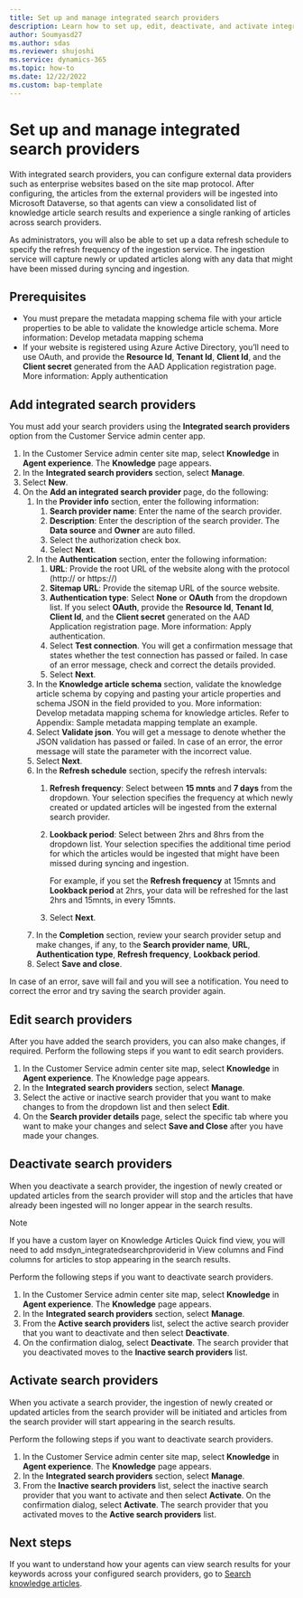 ```yaml
---
title: Set up and manage integrated search providers
description: Learn how to set up, edit, deactivate, and activate integrated search providers.
author: Soumyasd27
ms.author: sdas
ms.reviewer: shujoshi
ms.service: dynamics-365 
ms.topic: how-to
ms.date: 12/22/2022
ms.custom: bap-template
---
```


# Set up and manage integrated search providers

With integrated search providers, you can configure external data providers such as enterprise websites based on the site map protocol. After configuring, the articles from the external providers will be ingested into Microsoft Dataverse, so that agents can view a consolidated list of knowledge article search results and experience a single ranking of articles across search providers.

As administrators, you will also be able to set up a data refresh schedule to specify the refresh frequency of the
ingestion service. The ingestion service will capture newly or updated articles along with any data that might have been missed during syncing and ingestion.

## Prerequisites
- You must prepare the metadata mapping schema file with your article properties to be able to validate the knowledge article schema. More information: Develop metadata mapping schema
- If your website is registered using Azure Active Directory, you’ll need to use OAuth, and provide the **Resource Id**, **Tenant Id**, **Client Id**, and the **Client secret** generated from the AAD Application registration page. More information: Apply authentication

## Add integrated search providers

You must add your search providers using the **Integrated search providers** option from the Customer Service admin center app.

1. In the Customer Service admin center site map, select **Knowledge** in **Agent experience**. The **Knowledge** page appears.
2.	In the **Integrated search providers** section, select **Manage**.
3.	Select **New**.
4.	On the **Add an integrated search provider** page, do the following:
    1. In the **Provider info** section, enter the following information:
        1. **Search provider name**: Enter the name of the search provider.
        1. **Description**: Enter the description of the search provider.
        The **Data source** and **Owner** are auto filled.
        1. Select the authorization check box.
        1. Select **Next**.
    1.	In the **Authentication** section, enter the following information:
        1. **URL**: Provide the root URL of the website along with the protocol (http:// or https://)
        1. **Sitemap URL**: Provide the sitemap URL of the source website.
        1. **Authentication type**: Select **None** or **OAuth** from the dropdown list. If you select **OAuth**, provide the **Resource Id**, **Tenant Id**, **Client Id**, and the **Client secret** generated on the AAD Application registration page. More information: Apply authentication.
        1. Select **Test connection**. You will get a confirmation message that states whether the test connection has passed or failed. In case of an error message, check and correct the details provided.
        1. Select **Next**.
    1.	In the **Knowledge article schema** section, validate the knowledge article schema by copying and pasting your article properties and schema JSON in the field provided to you. More information: Develop metadata mapping schema for knowledge articles. Refer to Appendix: Sample metadata mapping template an example.
       1. Select **Validate json**. You will get a message to denote whether the JSON validation has passed or failed. In case of an error, the error message will state the parameter with the incorrect value.
       1. Select **Next**.
    1.	In the **Refresh schedule** section, specify the refresh intervals:
        1. **Refresh frequency**: Select between **15 mnts** and **7 days** from the dropdown. Your selection specifies the frequency at which newly created or updated articles will be ingested from the external search provider.
        1. **Lookback period**: Select between 2hrs and 8hrs from the dropdown list. Your selection specifies the additional time period for which the articles would be ingested that might have been missed during syncing and ingestion.
        
            For example, if you set the **Refresh frequency** at 15mnts and **Lookback period** at 2hrs, your data will be refreshed for the last 2hrs and 15mnts, in every 15mnts. 
        1.	Select **Next**.
    1.	In the **Completion** section, review your search provider setup and make changes, if any, to the **Search provider name**, **URL**, **Authentication type**, **Refresh frequency**, **Lookback period**.
    1.	Select **Save and close**.

In case of an error, save will fail and you will see a notification. You need to correct the error and try saving the search provider again.

## Edit search providers

After you have added the search providers, you can also make changes, if required. Perform the following steps if you want to edit search providers.

1. In the Customer Service admin center site map, select **Knowledge** in **Agent experience**. The Knowledge page appears.
1. In the **Integrated search providers** section, select **Manage**.
1. Select the active or inactive search provider that you want to make changes to from the dropdown list and then select **Edit**.
1. On the **Search provider details** page, select the specific tab where you want to make your changes and select **Save and Close** after you have made your changes.

## Deactivate search providers

When you deactivate a search provider, the ingestion of newly created or updated articles from the search provider will stop and the articles that have already been ingested will no longer appear in the search results.

> [!NOTE]
> If you have a custom layer on Knowledge Articles Quick find view, you will need to add msdyn_integratedsearchproviderid in View columns and Find columns for articles to stop appearing in the search results.

Perform the following steps if you want to deactivate search providers.
1. In the Customer Service admin center site map, select **Knowledge** in **Agent experience**. The **Knowledge** page appears.
2. In the **Integrated search providers** section, select **Manage**.
3. From the **Active search providers** list, select the active search provider that you want to deactivate and then select **Deactivate**.
4. On the confirmation dialog, select **Deactivate**.
The search provider that you deactivated moves to the **Inactive search providers** list.

## Activate search providers

When you activate a search provider, the ingestion of newly created or updated articles from the search provider will be initiated and articles from the search provider will start appearing in the search results.

Perform the following steps if you want to deactivate search providers.
1. In the Customer Service admin center site map, select **Knowledge** in **Agent experience**. The **Knowledge** page appears.
2. In the **Integrated search providers** section, select **Manage**.
3. From the **Inactive search providers** list, select the inactive search provider that you want to
activate and then select **Activate**.
On the confirmation dialog, select **Activate**. The search provider that you activated moves to the
**Active search providers** list.

## Next steps

If you want to understand how your agents can view search results for your keywords across your configured search providers, go to [Search knowledge articles](search-knowledge-articles-csh.md#search-knowledge-articles).